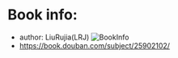 # Book info:
- author: LiuRujia(LRJ)
![BookInfo](https://img3.doubanio.com/view/subject/l/public/s28393836.jpg)
- https://book.douban.com/subject/25902102/

